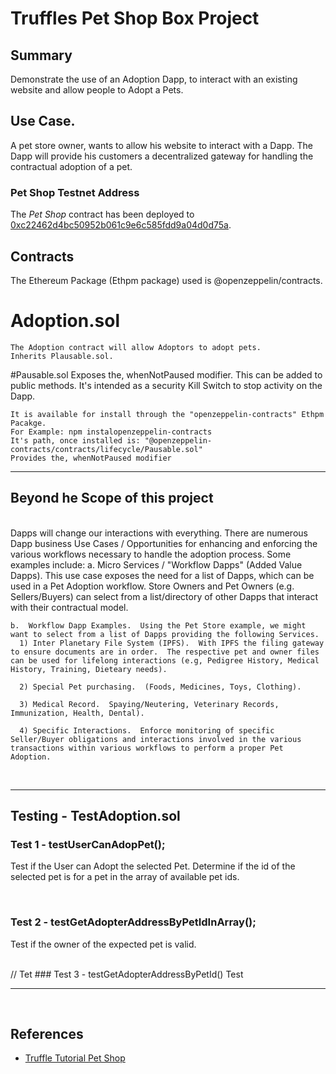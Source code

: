 # Truffles Pet Shop Box Project

## Summary
Demonstrate the use of an Adoption Dapp, to interact with an existing website and allow people to Adopt a Pets.

## Use Case.
A pet store owner, wants to allow his website to interact with a Dapp.  The Dapp will provide his customers a decentralized gateway for handling the contractual adoption of a pet.
<br />

	  	
### Pet Shop Testnet Address

The *Pet Shop* contract has been deployed to [0xc22462d4bc50952b061c9e6c585fdd9a04d0d75a](https://etherscan.io/address/0xc22462d4bc50952b061c9e6c585fdd9a04d0d75a#code).


## Contracts
The Ethereum Package (Ethpm package) used is @openzeppelin/contracts. 

  #	Adoption.sol
    The Adoption contract will allow Adoptors to adopt pets.
    Inherits Plausable.sol.
	
  #Pausable.sol
    Exposes the, whenNotPaused modifier.  This can be added to public methods.  It's intended as a security Kill Switch to stop activity on the Dapp.

    It is available for install through the "openzeppelin-contracts" Ethpm Pacakge.
    For Example: npm instalopenzeppelin-contracts
    It's path, once installed is: "@openzeppelin-contracts/contracts/lifecycle/Pausable.sol"
    Provides the, whenNotPaused modifier
			
  <hr />

## Beyond he Scope of this project
<br />
 Dapps will change our interactions with everything.  There are numerous Dapp business Use Cases / Opportunities for enhancing and enforcing the various workflows necessary to handle the adoption process.  Some examples include:
    a. Micro Services / "Workflow Dapps" (Added Value Dapps).  This use case exposes the need for a list of Dapps, which can be used in a Pet Adoption workflow.  Store Owners and Pet Owners (e.g. Sellers/Buyers) can select from a list/directory of other Dapps that interact with their contractual model.  
	
	b.  Workflow Dapp Examples.  Using the Pet Store example, we might want to select from a list of Dapps providing the following Services.
	  1) Inter Planetary File System (IPFS).  With IPFS the filing gateway to ensure documents are in order.  The respective pet and owner files can be used for lifelong interactions (e.g, Pedigree History, Medical History, Training, Dieteary needs).
	  
	  2) Special Pet purchasing.  (Foods, Medicines, Toys, Clothing). 
	  
	  3) Medical Record.  Spaying/Neutering, Veterinary Records, Immunization, Health, Dental).
	  
   	  4) Specific Interactions.  Enforce monitoring of specific Seller/Buyer obligations and interactions involved in the various transactions within various workflows to perform a proper Pet Adoption.

<br />

<hr />

## Testing - TestAdoption.sol

### Test 1 - testUserCanAdopPet();
Test if the User can Adopt the selected Pet.
 Determine if the id of the selected pet is for a pet in the array of available pet ids.

<br />

### Test 2 - testGetAdopterAddressByPetIdInArray();
Test if the owner of the expected pet is valid.


<br />
// Tet 
### Test 3 - testGetAdopterAddressByPetId()
Test 

<br />

<hr />

<br />

## References

* [Truffle Tutorial Pet Shop](https://www.trufflesuite.com/tutorials/pet-shop)

<br />

<br />
